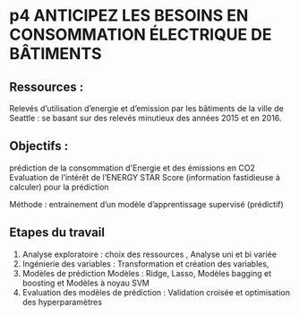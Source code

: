 # p4 ANTICIPEZ LES BESOINS EN CONSOMMATION ÉLECTRIQUE DE BÂTIMENTS
## Ressources : 
Relevés d’utilisation d’energie et d’emission par les bâtiments de la ville de Seattle : se basant sur des relevés minutieux des années 2015 et en 2016. 

## Objectifs : 
prédiction de la consommation d'Energie et des émissions en CO2  
Evaluation de l’intérêt de l’ENERGY STAR Score (information fastidieuse à calculer) pour la prédiction

Méthode : entrainement d’un modèle d’apprentissage supervisé (prédictif) 

## Etapes du travail
1) Analyse exploratoire : choix des ressources , Analyse uni et bi variée
2) Ingénierie des variables : Transformation et création des  variables, 
3) Modèles de prédiction Modèles : Ridge, Lasso, Modèles bagging et boosting et Modèles à noyau SVM
4) Evaluation des modèles de prédiction : Validation croisée et optimisation des hyperparamètres 
